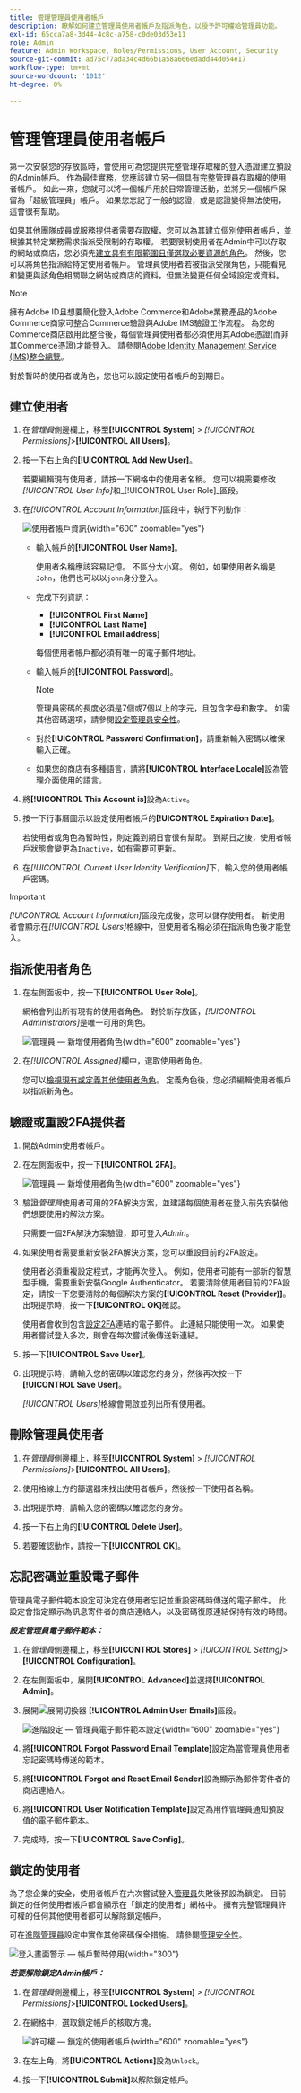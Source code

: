 ```yaml
---
title: 管理管理員使用者帳戶
description: 瞭解如何建立管理員使用者帳戶及指派角色，以授予許可權給管理員功能。
exl-id: 65cca7a8-3d44-4c8c-a758-c0de03d53e11
role: Admin
feature: Admin Workspace, Roles/Permissions, User Account, Security
source-git-commit: ad75c77ada34c4d66b1a58a666edadd44d054e17
workflow-type: tm+mt
source-wordcount: '1012'
ht-degree: 0%

---
```


# 管理管理員使用者帳戶

第一次安裝您的存放區時，會使用可為您提供完整管理存取權的登入憑證建立預設的Admin帳戶。 作為最佳實務，您應該建立另一個具有完整管理員存取權的使用者帳戶。 如此一來，您就可以將一個帳戶用於日常管理活動，並將另一個帳戶保留為「超級管理員」帳戶。 如果您忘記了一般的認證，或是認證變得無法使用，這會很有幫助。

如果其他團隊成員或服務提供者需要存取權，您可以為其建立個別使用者帳戶，並根據其特定業務需求指派受限制的存取權。 若要限制使用者在Admin中可以存取的網站或商店，您必須先[建立具有有限範圍且僅選取必要資源的角色](permissions-user-roles.md)。 然後，您可以將角色指派給特定使用者帳戶。 管理員使用者若被指派受限角色，只能看見和變更與該角色相關聯之網站或商店的資料，但無法變更任何全域設定或資料。

>[!NOTE]
>
>擁有Adobe ID且想要簡化登入Adobe Commerce和Adobe業務產品的Adobe Commerce商家可整合Commerce驗證與Adobe IMS驗證工作流程。 為您的Commerce商店啟用此整合後，每個管理員使用者都必須使用其Adobe憑證(而非其Commerce憑證)才能登入。 請參閱[Adobe Identity Management Service (IMS)整合總覽](https://experienceleague.adobe.com/docs/commerce-admin/start/admin/ims/adobe-ims-integration-overview.html?lang=zh-Hant)。

對於暫時的使用者或角色，您也可以設定使用者帳戶的到期日。

<!--  update this to a better info-graphic ![User types for your Admin](./assets/merchant-admin-users.png) -->

## 建立使用者

1. 在&#x200B;_管理員_&#x200B;側邊欄上，移至&#x200B;**[!UICONTROL System]** > _[!UICONTROL Permissions]_>**[!UICONTROL All Users]**。

1. 按一下右上角的&#x200B;**[!UICONTROL Add New User]**。

   若要編輯現有使用者，請按一下網格中的使用者名稱。 您可以視需要修改&#x200B;_[!UICONTROL User Info]_&#x200B;和_[!UICONTROL User Role]_&#x200B;區段。

1. 在&#x200B;_[!UICONTROL Account Information]_&#x200B;區段中，執行下列動作：

   ![使用者帳戶資訊](./assets/permissions-user-new.png){width="600" zoomable="yes"}

   - 輸入帳戶的&#x200B;**[!UICONTROL User Name]**。

     使用者名稱應該容易記憶。 不區分大小寫。 例如，如果使用者名稱是`John`，他們也可以以`john`身分登入。

   - 完成下列資訊：

      - **[!UICONTROL First Name]**
      - **[!UICONTROL Last Name]**
      - **[!UICONTROL Email address]**

     每個使用者帳戶都必須有唯一的電子郵件地址。

   - 輸入帳戶的&#x200B;**[!UICONTROL Password]**。

     >[!NOTE]
     >
     >管理員密碼的長度必須是7個或7個以上的字元，且包含字母和數字。 如需其他密碼選項，請參閱[設定管理員安全性](security-admin.md)。

   - 對於&#x200B;**[!UICONTROL Password Confirmation]**，請重新輸入密碼以確保輸入正確。

   - 如果您的商店有多種語言，請將&#x200B;**[!UICONTROL Interface Locale]**&#x200B;設為管理介面使用的語言。

1. 將&#x200B;**[!UICONTROL This Account is]**&#x200B;設為`Active`。

1. 按一下行事曆圖示以設定使用者帳戶的&#x200B;**[!UICONTROL Expiration Date]**。

   若使用者或角色為暫時性，則定義到期日會很有幫助。 到期日之後，使用者帳戶狀態會變更為`Inactive`，如有需要可更新。

1. 在&#x200B;_[!UICONTROL Current User Identity Verification]_&#x200B;下，輸入您的使用者帳戶密碼。

>[!IMPORTANT]
>
>_[!UICONTROL Account Information]_&#x200B;區段完成後，您可以儲存使用者。 新使用者會顯示在&#x200B;_[!UICONTROL Users]_&#x200B;格線中，但使用者名稱必須在指派角色後才能登入。

## 指派使用者角色

1. 在左側面板中，按一下&#x200B;**[!UICONTROL User Role]**。

   網格會列出所有現有的使用者角色。 對於新存放區，_[!UICONTROL Administrators]_&#x200B;是唯一可用的角色。

   ![管理員 — 新增使用者角色](./assets/permissions-user-roles.png){width="600" zoomable="yes"}

1. 在&#x200B;_[!UICONTROL Assigned]_&#x200B;欄中，選取使用者角色。

   您可以[檢視現有或定義其他使用者角色](permissions-user-roles.md)。 定義角色後，您必須編輯使用者帳戶以指派新角色。

## 驗證或重設2FA提供者

1. 開啟Admin使用者帳戶。

1. 在左側面板中，按一下&#x200B;**[!UICONTROL 2FA]**。

   ![管理員 — 新增使用者角色](./assets/permissions-user-2fa.png){width="600" zoomable="yes"}

1. 驗證&#x200B;_管理員_&#x200B;使用者可用的2FA解決方案，並建議每個使用者在登入前先安裝他們想要使用的解決方案。

   只需要一個2FA解決方案驗證，即可登入&#x200B;_Admin_。

1. 如果使用者需要重新安裝2FA解決方案，您可以重設目前的2FA設定。

   使用者必須重複設定程式，才能再次登入。 例如，使用者可能有一部新的智慧型手機，需要重新安裝Google Authenticator。 若要清除使用者目前的2FA設定，請按一下您要清除的每個解決方案的&#x200B;**[!UICONTROL Reset (Provider)]**。 出現提示時，按一下&#x200B;**[!UICONTROL OK]**&#x200B;確認。

   使用者會收到包含[設定2FA](security-two-factor-authentication.md)連結的電子郵件。 此連結只能使用一次。 如果使用者嘗試登入多次，則會在每次嘗試後傳送新連結。

1. 按一下&#x200B;**[!UICONTROL Save User]**。

1. 出現提示時，請輸入您的密碼以確認您的身分，然後再次按一下&#x200B;**[!UICONTROL Save User]**。

   _[!UICONTROL Users]_&#x200B;格線會開啟並列出所有使用者。

## 刪除管理員使用者

1. 在&#x200B;_管理員_&#x200B;側邊欄上，移至&#x200B;**[!UICONTROL System]** > _[!UICONTROL Permissions]_>**[!UICONTROL All Users]**。

1. 使用格線上方的篩選器來找出使用者帳戶，然後按一下使用者名稱。

1. 出現提示時，請輸入您的密碼以確認您的身分。

1. 按一下右上角的&#x200B;**[!UICONTROL Delete User]**。

1. 若要確認動作，請按一下&#x200B;**[!UICONTROL OK]**。

## 忘記密碼並重設電子郵件

管理員電子郵件範本設定可決定在使用者忘記並重設密碼時傳送的電子郵件。 此設定會指定顯示為訊息寄件者的商店連絡人，以及密碼復原連結保持有效的時間。

**_設定管理員電子郵件範本：_**

1. 在&#x200B;_管理員_&#x200B;側邊欄上，移至&#x200B;**[!UICONTROL Stores]** > _[!UICONTROL Setting]_>**[!UICONTROL Configuration]**。

1. 在左側面板中，展開&#x200B;**[!UICONTROL Advanced]**&#x200B;並選擇&#x200B;**[!UICONTROL Admin]**。

1. 展開![展開切換器](../assets/icon-display-expand.png) **[!UICONTROL Admin User Emails]**&#x200B;區段。

   ![進階設定 — 管理員電子郵件範本設定](../configuration-reference/advanced/assets/admin-admin-user-emails.png){width="600" zoomable="yes"}

1. 將&#x200B;**[!UICONTROL Forgot Password Email Template]**&#x200B;設定為當管理員使用者忘記密碼時傳送的範本。

1. 將&#x200B;**[!UICONTROL Forgot and Reset Email Sender]**&#x200B;設為顯示為郵件寄件者的商店連絡人。

1. 將&#x200B;**[!UICONTROL User Notification Template]**&#x200B;設定為用作管理員通知預設值的電子郵件範本。

1. 完成時，按一下&#x200B;**[!UICONTROL Save Config]**。

## 鎖定的使用者

為了您企業的安全，使用者帳戶在六次嘗試登入[管理員](../getting-started/admin-signin.md)失敗後預設為鎖定。 目前鎖定的任何使用者帳戶都會顯示在「鎖定的使用者」網格中。 擁有完整管理員許可權的任何其他使用者都可以解除鎖定帳戶。

可在[進階管理員](../configuration-reference/advanced/admin.md#security)設定中實作其他密碼保全措施。 請參閱[管理安全性](security-admin.md)。

![登入畫面警示 — 帳戶暫時停用](./assets/admin-login-locked-out-message.png){width="300"}

**_若要解除鎖定Admin帳戶：_**

1. 在&#x200B;_管理員_&#x200B;側邊欄上，移至&#x200B;**[!UICONTROL System]** > _[!UICONTROL Permissions]_>**[!UICONTROL Locked Users]**。

1. 在網格中，選取鎖定帳戶的核取方塊。

   ![許可權 — 鎖定的使用者帳戶](./assets/permissions-locked-users-grid.png){width="600" zoomable="yes"}

1. 在左上角，將&#x200B;**[!UICONTROL Actions]**&#x200B;設為`Unlock`。

1. 按一下&#x200B;**[!UICONTROL Submit]**&#x200B;以解除鎖定帳戶。
